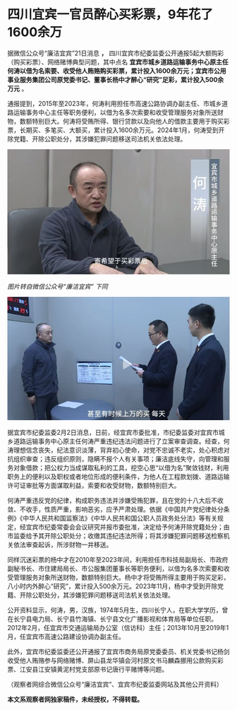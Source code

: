 # 四川宜宾一官员醉心买彩票，9年花了1600余万

据微信公众号“廉洁宜宾”21日消息 **，** 四川宜宾市纪委监委公开通报5起大额购彩（购买彩票）、网络赌博典型问题，其中点名
**宜宾市城乡道路运输事务中心原主任何涛以借为名索要、收受他人贿赂购买彩票，累计投入1600余万元；宜宾市公用事业服务集团公司原党委书记、董事长杨中才醉心“研究”足彩，累计投入500余万元**
。

通报提到，2015年至2023年，何涛利用担任市高速公路协调办副主任、市城乡道路运输事务中心主任等职务便利，以借为名多次索要和收受管理服务对象所送财物，数额特别巨大。何涛将受贿所得、银行贷款以及向他人的借款主要用于购买彩票，长期买、多笔买、大额买，累计投入1600余万元。2024年1月，何涛受到开除党籍、开除公职处分，其涉嫌犯罪问题移送司法机关依法处理。

![ec4a526aa3de081c30602f41a284bb51.jpg](https://raw.githubusercontent.com/qqhsx/qqnews_image/main/2024/02/22/四川宜宾一官员醉心买彩票，9年花了1600余万/ec4a526aa3de081c30602f41a284bb51.jpg)

 _图片转自微信公众号“廉洁宜宾” 下同_

![f98ecca7940f811e70306ef3ac8ad452.jpg](https://raw.githubusercontent.com/qqhsx/qqnews_image/main/2024/02/22/四川宜宾一官员醉心买彩票，9年花了1600余万/f98ecca7940f811e70306ef3ac8ad452.jpg)

据宜宾市纪委监委2月2日消息，日前，经宜宾市委批准，市纪委监委对宜宾市城乡道路运输事务中心原主任何涛严重违纪违法问题进行了立案审查调查。经查，何涛理想信念丧失，纪法意识淡薄，背弃初心使命，对党不忠诚不老实，处心积虑对抗组织审查；违反组织原则，隐瞒不报个人有关事项；廉洁底线失守，向管理和服务对象借款；把公权力当成谋取私利的工具，挖空心思“以借为名”聚敛钱财，利用职务上的便利以及职权或者地位形成的便利条件，为他人在工程款划拨、道路运输许可证审批等方面谋取利益，索要和收受财物，数额特别巨大。

何涛严重违反党的纪律，构成职务违法并涉嫌受贿犯罪，且在党的十八大后不收敛、不收手，性质严重，影响恶劣，应予严肃处理。依据《中国共产党纪律处分条例》《中华人民共和国监察法》《中华人民共和国公职人员政务处分法》等有关规定，经宜宾市纪委常委会会议研究并报市委批准，决定给予何涛开除党籍处分；由市监委给予其开除公职处分；收缴其违纪违法所得；将其涉嫌犯罪问题移送检察机关依法审查起诉，所涉财物一并移送。

同样沉迷彩票的杨中才在2010年至2023年间，利用担任市科技局副局长、市政府副秘书长、市住建局局长、市公服集团董事长等职务便利，以借为名多次索要和收受管理服务对象所送财物，数额特别巨大。杨中才将受贿所得主要用于购买足彩，八小时内外醉心“研究”，累计投入500余万元。2023年11月，杨中才受到开除党籍、开除公职处分，其涉嫌犯罪问题移送司法机关依法处理。

公开资料显示，何涛，男，汉族，1974年5月生，四川长宁人，在职大学学历，曾在长宁县电力局、长宁县竹海镇、长宁县文化广播影视和体育局等单位任职。2012年2月，任宜宾市交通运输局办公室（信访科）主任；2013年10月至2019年1月，任宜宾市高速公路建设协调办副主任。

此外，宜宾市纪委监委还公开通报了宜宾市商务局原党委委员、机关党委书记杨剑收受他人贿赂参与网络赌博、屏山县龙华镇会河村原文书马麟森挪用公款购买彩票、江安县江安镇黄泥村党支部原书记唐行平赌博等问题。

（观察者网综合微信公众号“廉洁宜宾”、宜宾市纪委监委网站及其他公开资料）

**本文系观察者网独家稿件，未经授权，不得转载。**

